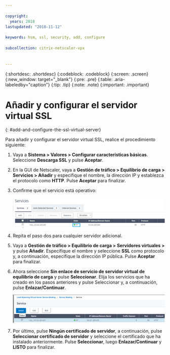 ```yaml
---

copyright:
  years: 2018
lastupdated: "2018-11-12"

keywords: hsm, ssl, security, add, configure

subcollection: citrix-netscaler-vpx


---
```


{:shortdesc: .shortdesc}
{:codeblock: .codeblock}
{:screen: .screen}
{:new_window: target="_blank"}
{:pre: .pre}
{:table: .aria-labeledby="caption"}
{:tip: .tip}
{:note: .note}
{:important: .important}

# Añadir y configurar el servidor virtual SSL
{: #add-and-configure-the-ssl-virtual-server}

Para añadir y configurar el servidor virtual SSL, realice el procedimiento siguiente:

1. Vaya a **Sistema > Valores > Configurar características básicas**. Seleccione **Descarga SSL** y pulse **Aceptar**.
2. En la GUI de Netscaler, vaya a **Gestión de tráfico > Equilibrio de carga > Servicios > Añadir** y especifique el nombre, la dirección IP y establezca el protocolo como **HTTP**. Pulse **Aceptar** para finalizar.
3. Confirme que el servicio está operativo:

	<img src="images/15-confirm-service.png" alt="dibujo" style="width: 700px;"/>

4. Repita el paso dos para cualquier servidor adicional.
5. Vaya a **Gestión de tráfico > Equilibrio de carga > Servidores virtuales >** y pulse **Añadir**. Especifique el nombre y seleccione **SSL** como protocolo y, a continuación, especifique la dirección IP pública. Pulse **Aceptar** para finalizar.
6. Ahora seleccione **Sin enlace de servicio de servidor virtual de equilibrio de carga** y pulse **Seleccionar**. Elija los servicios que ha creado en los pasos anteriores y pulse Seleccionar y, a continuación, pulse **Enlazar/Continuar**.

	<img src="images/18-bind-service.png" alt="dibujo" style="width: 700px;"/>

7. Por último, pulse **Ningún certificado de servidor**, a continuación, pulse **Seleccionar certificado de servidor** y seleccione el certificado que ha instalado anteriormente. Pulse **Seleccionar**, luego **Enlazar/Continuar** y **LISTO** para finalizar.
